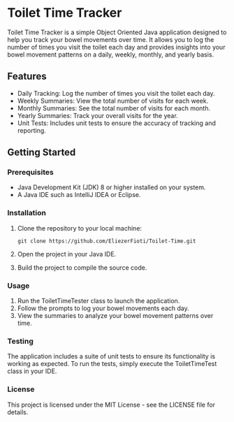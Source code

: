 # Toilet Time Tracker
Toilet Time Tracker is a simple Object Oriented Java application designed to help you track your bowel movements over time. It allows you to log the number of times you visit the toilet each day and provides insights into your bowel movement patterns on a daily, weekly, monthly, and yearly basis.

## Features
- Daily Tracking: Log the number of times you visit the toilet each day.
- Weekly Summaries: View the total number of visits for each week.
- Monthly Summaries: See the total number of visits for each month.
- Yearly Summaries: Track your overall visits for the year.
- Unit Tests: Includes unit tests to ensure the accuracy of tracking and reporting.

## Getting Started
### Prerequisites
- Java Development Kit (JDK) 8 or higher installed on your system.
- A Java IDE such as IntelliJ IDEA or Eclipse.
### Installation
1. Clone the repository to your local machine:

   ```git clone https://github.com/EliezerFioti/Toilet-Time.git```
3. Open the project in your Java IDE.
4. Build the project to compile the source code.
### Usage
1. Run the ToiletTimeTester class to launch the application.
2. Follow the prompts to log your bowel movements each day.
3. View the summaries to analyze your bowel movement patterns over time.
### Testing
The application includes a suite of unit tests to ensure its functionality is working as expected. To run the tests, simply execute the ToiletTimeTest class in your IDE.

### License
This project is licensed under the MIT License - see the LICENSE file for details.
